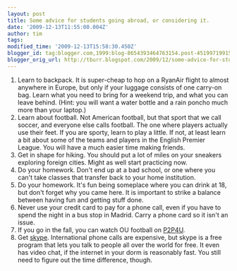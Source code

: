 ```yaml
---
layout: post
title: Some advice for students going abroad, or considering it.
date: '2009-12-13T11:55:00.004Z'
author: tim
tags: 
modified_time: '2009-12-13T15:58:30.450Z'
blogger_id: tag:blogger.com,1999:blog-8654393464763154.post-4519971991585630469
blogger_orig_url: http://tburr.blogspot.com/2009/12/some-advice-for-students-going-abroad.html
---
```


1. Learn to backpack. It is super-cheap to hop on a RyanAir flight to almost anywhere in Europe, but only if your luggage consists of one carry-on bag. Learn what you need to bring for a weekend trip, and what you can leave behind. (Hint: you will want a water bottle and a rain poncho much more than your laptop.)  
2. Learn about football. Not American football, but that sport that we call soccer, and everyone else calls football. The one where players actually use their feet. If you are sporty, learn to play a little. If not, at least learn a bit about some of the teams and players in the English Premier League. You will have a much easier time making friends.  
3. Get in shape for hiking. You should put a lot of miles on your sneakers exploring foreign cities. Might as well start practicing now.  
4. Do your homework. Don't end up at a bad school, or one where you can't take classes that transfer back to your home institution.  
5. Do your homework. It's fun being someplace where you can drink at 18, but don't forget why you came here. It is important to strike a balance between having fun and getting stuff done.   
6. Never use your credit card to pay for a phone call, even if you have to spend the night in a bus stop in Madrid. Carry a phone card so it isn't an issue.   
7. If you go in the fall, you can watch OU football on <a href="http://www.p2p4u.net/">P2P4U</a>.  
8. Get <a href="http://www.skype.com">skype</a>. International phone calls are expensive, but skype is a free program that lets you talk to people all over the world for free. It even has video chat, if the internet in your dorm is reasonably fast. You still need to figure out the time difference, though.